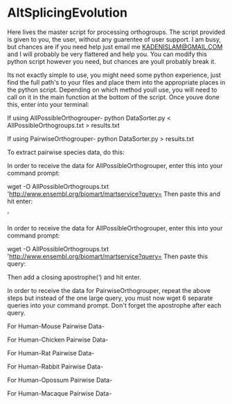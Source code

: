 # AltSplicingEvolution
Here lives the master script for processing orthogroups. 
The script provided is given to you, the user, without any guarentee of user support. I am busy, but chances are if you need help just email me KADENISLAM@GMAIL.COM and I will probably be very flattered and help you. You can modify this python script however you need, but chances are youll probably break it. 

Its not exactly simple to use, you might need some python experience, just find the full path's to your files and place them into the appropriate places in the python script. Depending on which method youll use, you will need to call on it in the main function at the bottom of the script. Once youve done this, enter into your terminal:

If using AllPossibleOrthogrouper-
python DataSorter.py < AllPossibleOrthogroups.txt > results.txt

If using PairwiseOrthogrouper-
python DataSorter.py > results.txt

To extract pairwise species data, do this:












In order to receive the data for AllPossibleOrthogrouper, enter this into your command prompt:

wget -O AllPossibleOrthogroups.txt 'http://www.ensembl.org/biomart/martservice?query=
Then paste this and hit enter:
<?xml version="1.0" encoding="UTF-8"?><!DOCTYPE Query><Query  virtualSchemaName = "default" formatter = "CSV" header = "0" uniqueRows = "0" count = "" datasetConfigVersion = "0.6" ><Dataset name = "hsapiens_gene_ensembl" interface = "default" ><Attribute name = "ensembl_gene_id" /><Attribute name = "mmusculus_homolog_ensembl_gene" /><Attribute name = "ggallus_homolog_ensembl_gene" /><Attribute name = "rnorvegicus_homolog_ensembl_gene" /><Attribute name = "ocuniculus_homolog_ensembl_gene" /><Attribute name = "mdomestica_homolog_ensembl_gene" /><Attribute name = "mmulatta_homolog_ensembl_gene" /></Dataset></Query>’
In order to receive the data for AllPossibleOrthogrouper, enter this into your command prompt:

wget -O AllPossibleOrthogroups.txt 'http://www.ensembl.org/biomart/martservice?query=
Then paste this query:

<?xml version="1.0" encoding="UTF-8"?><!DOCTYPE Query><Query  virtualSchemaName = "default" formatter = "CSV" header = "0" uniqueRows = "0" count = "" datasetConfigVersion = "0.6" ><Dataset name = "hsapiens_gene_ensembl" interface = "default" ><Attribute name = "ensembl_gene_id" /><Attribute name = "mmusculus_homolog_ensembl_gene" /><Attribute name = "ggallus_homolog_ensembl_gene" /><Attribute name = "rnorvegicus_homolog_ensembl_gene" /><Attribute name = "ocuniculus_homolog_ensembl_gene" /><Attribute name = "mdomestica_homolog_ensembl_gene" /><Attribute name = "mmulatta_homolog_ensembl_gene" /></Dataset></Query>
Then add a closing apostrophe(‘) and hit enter.

In order to receive the data for PairwiseOrthogrouper, repeat the above steps but instead of the one large query, you must now wget 6 separate queries into your command prompt. Don't forget the apostrophe after each query. 

For Human-Mouse Pairwise Data-
<?xml version="1.0" encoding="UTF-8"?><!DOCTYPE Query><Query  virtualSchemaName = "default" formatter = "CSV" header = "0" uniqueRows = "0" count = "" datasetConfigVersion = "0.6" ><Dataset name = "hsapiens_gene_ensembl" interface = "default" ><Filter name = "with_mmusculus_homolog" excluded = "0"/><Attribute name = "ensembl_gene_id" /><Attribute name = "mmusculus_homolog_ensembl_gene" /><Attribute name = "mmusculus_homolog_orthology_type" /></Dataset></Query>
For Human-Chicken Pairwise Data-
<?xml version="1.0" encoding="UTF-8"?><!DOCTYPE Query><Query  virtualSchemaName = "default" formatter = "CSV" header = "0" uniqueRows = "0" count = "" datasetConfigVersion = "0.6" ><Dataset name = "hsapiens_gene_ensembl" interface = "default" ><Filter name = "with_ggallus_homolog" excluded = "0"/><Attribute name = "ensembl_gene_id" /><Attribute name = "ggallus_homolog_ensembl_gene" /><Attribute name = "ggallus_homolog_orthology_type" /></Dataset></Query>
For Human-Rat Pairwise Data- 
<?xml version="1.0" encoding="UTF-8"?><!DOCTYPE Query><Query  virtualSchemaName = "default" formatter = "CSV" header = "0" uniqueRows = "0" count = "" datasetConfigVersion = "0.6" ><Dataset name = "hsapiens_gene_ensembl" interface = "default" ><Filter name = "with_rnorvegicus_homolog" excluded = "0"/><Attribute name = "ensembl_gene_id" /><Attribute name = "rnorvegicus_homolog_ensembl_gene" /><Attribute name = "rnorvegicus_homolog_orthology_type" /></Dataset></Query>
For Human-Rabbit Pairwise Data-
<?xml version="1.0" encoding="UTF-8"?><!DOCTYPE Query><Query  virtualSchemaName = "default" formatter = "CSV" header = "0" uniqueRows = "0" count = "" datasetConfigVersion = "0.6" ><Dataset name = "hsapiens_gene_ensembl" interface = "default" ><Filter name = "with_ocuniculus_homolog" excluded = "0"/><Attribute name = "ensembl_gene_id" /><Attribute name = "ocuniculus_homolog_ensembl_gene" /><Attribute name = "ocuniculus_homolog_orthology_type" /></Dataset></Query>
For Human-Opossum Pairwise Data-
<?xml version="1.0" encoding="UTF-8"?><!DOCTYPE Query><Query  virtualSchemaName = "default" formatter = "CSV" header = "0" uniqueRows = "0" count = "" datasetConfigVersion = "0.6" ><Dataset name = "hsapiens_gene_ensembl" interface = "default" ><Filter name = "with_mdomestica_homolog" excluded = "0"/><Attribute name = "ensembl_gene_id" /><Attribute name = "mdomestica_homolog_ensembl_gene" /><Attribute name = "mdomestica_homolog_orthology_type" /></Dataset></Query>
For Human-Macaque Pairwise Data-
<?xml version="1.0" encoding="UTF-8"?><!DOCTYPE Query><Query  virtualSchemaName = "default" formatter = "CSV" header = "0" uniqueRows = "0" count = "" datasetConfigVersion = "0.6" ><Dataset name = "hsapiens_gene_ensembl" interface = "default" ><Filter name = "with_mmulatta_homolog" excluded = "0"/><Attribute name = "ensembl_gene_id" /><Attribute name = "mmulatta_homolog_ensembl_gene" /><Attribute name = "mmulatta_homolog_orthology_type" /></Dataset></Query>
